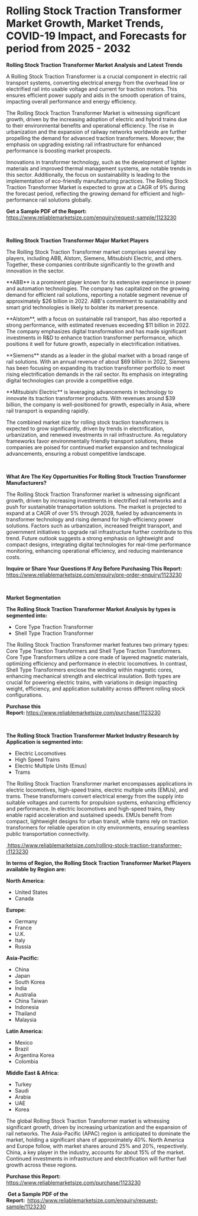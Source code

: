 <p><h1>Rolling Stock Traction Transformer Market Growth, Market Trends, COVID-19 Impact, and Forecasts for period from 2025 - 2032</h1></p><p><strong>Rolling Stock Traction Transformer Market Analysis and Latest Trends</strong></p>
<p><p>A Rolling Stock Traction Transformer is a crucial component in electric rail transport systems, converting electrical energy from the overhead line or electrified rail into usable voltage and current for traction motors. This ensures efficient power supply and aids in the smooth operation of trains, impacting overall performance and energy efficiency.</p><p>The Rolling Stock Traction Transformer Market is witnessing significant growth, driven by the increasing adoption of electric and hybrid trains due to their environmental benefits and operational efficiency. The rise in urbanization and the expansion of railway networks worldwide are further propelling the demand for advanced traction transformers. Moreover, the emphasis on upgrading existing rail infrastructure for enhanced performance is boosting market prospects.</p><p>Innovations in transformer technology, such as the development of lighter materials and improved thermal management systems, are notable trends in this sector. Additionally, the focus on sustainability is leading to the implementation of eco-friendly manufacturing practices. The Rolling Stock Traction Transformer Market is expected to grow at a CAGR of 9% during the forecast period, reflecting the growing demand for efficient and high-performance rail solutions globally.</p></p>
<p><strong>Get a Sample PDF of the Report:&nbsp;</strong> <a href="https://www.reliablemarketsize.com/enquiry/request-sample/1123230?utm_campaign=3172&utm_medium=2&utm_source=Github&utm_content=ia&utm_term=12042025&utm_id=rolling-stock-traction-transformer">https://www.reliablemarketsize.com/enquiry/request-sample/1123230</a></p>
<p>&nbsp;</p>
<p><strong>Rolling Stock Traction Transformer Major Market Players</strong></p>
<p><p>The Rolling Stock Traction Transformer market comprises several key players, including ABB, Alstom, Siemens, Mitsubishi Electric, and others. Together, these companies contribute significantly to the growth and innovation in the sector.</p><p>**ABB** is a prominent player known for its extensive experience in power and automation technologies. The company has capitalized on the growing demand for efficient rail solutions, reporting a notable segment revenue of approximately $26 billion in 2022. ABB's commitment to sustainability and smart grid technologies is likely to bolster its market presence.</p><p>**Alstom**, with a focus on sustainable rail transport, has also reported a strong performance, with estimated revenues exceeding $11 billion in 2022. The company emphasizes digital transformation and has made significant investments in R&D to enhance traction transformer performance, which positions it well for future growth, especially in electrification initiatives.</p><p>**Siemens** stands as a leader in the global market with a broad range of rail solutions. With an annual revenue of about $69 billion in 2022, Siemens has been focusing on expanding its traction transformer portfolio to meet rising electrification demands in the rail sector. Its emphasis on integrating digital technologies can provide a competitive edge.</p><p>**Mitsubishi Electric** is leveraging advancements in technology to innovate its traction transformer products. With revenues around $39 billion, the company is well-positioned for growth, especially in Asia, where rail transport is expanding rapidly.</p><p>The combined market size for rolling stock traction transformers is expected to grow significantly, driven by trends in electrification, urbanization, and renewed investments in rail infrastructure. As regulatory frameworks favor environmentally friendly transport solutions, these companies are poised for continued market expansion and technological advancements, ensuring a robust competitive landscape.</p></p>
<p>&nbsp;</p>
<p><strong>What Are The Key Opportunities For Rolling Stock Traction Transformer Manufacturers?</strong></p>
<p><p>The Rolling Stock Traction Transformer market is witnessing significant growth, driven by increasing investments in electrified rail networks and a push for sustainable transportation solutions. The market is projected to expand at a CAGR of over 5% through 2028, fueled by advancements in transformer technology and rising demand for high-efficiency power solutions. Factors such as urbanization, increased freight transport, and government initiatives to upgrade rail infrastructure further contribute to this trend. Future outlook suggests a strong emphasis on lightweight and compact designs, integrating digital technologies for real-time performance monitoring, enhancing operational efficiency, and reducing maintenance costs.</p></p>
<p><strong>Inquire or Share Your Questions If Any Before Purchasing This Report:</strong> <a href="https://www.reliablemarketsize.com/enquiry/pre-order-enquiry/1123230?utm_campaign=3172&utm_medium=2&utm_source=Github&utm_content=ia&utm_term=12042025&utm_id=rolling-stock-traction-transformer">https://www.reliablemarketsize.com/enquiry/pre-order-enquiry/1123230</a></p>
<p>&nbsp;</p>
<p><strong>Market Segmentation</strong></p>
<p><strong>The Rolling Stock Traction Transformer Market Analysis by types is segmented into:</strong></p>
<p><ul><li>Core Type Traction Transformer</li><li>Shell Type Traction Transformer</li></ul></p>
<p><p>The Rolling Stock Traction Transformer market features two primary types: Core Type Traction Transformers and Shell Type Traction Transformers. Core Type Transformers utilize a core made of layered magnetic materials, optimizing efficiency and performance in electric locomotives. In contrast, Shell Type Transformers enclose the winding within magnetic cores, enhancing mechanical strength and electrical insulation. Both types are crucial for powering electric trains, with variations in design impacting weight, efficiency, and application suitability across different rolling stock configurations.</p></p>
<p><strong>Purchase this Report:&nbsp;</strong><a href="https://www.reliablemarketsize.com/purchase/1123230?utm_campaign=3172&utm_medium=2&utm_source=Github&utm_content=ia&utm_term=12042025&utm_id=rolling-stock-traction-transformer">https://www.reliablemarketsize.com/purchase/1123230</a></p>
<p>&nbsp;</p>
<p><strong>The Rolling Stock Traction Transformer Market Industry Research by Application is segmented into:</strong></p>
<p><ul><li>Electric Locomotives</li><li>High Speed Trains</li><li>Electric Multiple Units (Emus)</li><li>Trams</li></ul></p>
<p><p>The Rolling Stock Traction Transformer market encompasses applications in electric locomotives, high-speed trains, electric multiple units (EMUs), and trams. These transformers convert electrical energy from the supply into suitable voltages and currents for propulsion systems, enhancing efficiency and performance. In electric locomotives and high-speed trains, they enable rapid acceleration and sustained speeds. EMUs benefit from compact, lightweight designs for urban transit, while trams rely on traction transformers for reliable operation in city environments, ensuring seamless public transportation connectivity.</p></p>
<p><a href="https://www.reliablemarketsize.com/rolling-stock-traction-transformer-r1123230?utm_campaign=3172&utm_medium=2&utm_source=Github&utm_content=ia&utm_term=12042025&utm_id=rolling-stock-traction-transformer">&nbsp;https://www.reliablemarketsize.com/rolling-stock-traction-transformer-r1123230</a></p>
<p><strong>In terms of Region, the Rolling Stock Traction Transformer Market Players available by Region are:</strong></p>
<p>
    <p> <strong> North America: </strong>
        <ul>
            <li>United States</li>
            <li>Canada</li>
        </ul>
        </p> 
    <p> <strong> Europe: </strong>
        <ul>
            <li>Germany</li>
            <li>France</li>
            <li>U.K.</li>
            <li>Italy</li>
            <li>Russia</li>
        </ul>
        </p> 
    <p> <strong> Asia-Pacific: </strong>
        <ul>
            <li>China</li>
            <li>Japan</li>
            <li>South Korea</li>
            <li>India</li>
            <li>Australia</li>
            <li>China Taiwan</li>
            <li>Indonesia</li>
            <li>Thailand</li>
            <li>Malaysia</li>
        </ul>
        </p> 
    <p> <strong> Latin America: </strong>
        <ul>
            <li>Mexico</li>
            <li>Brazil</li>
            <li>Argentina Korea</li>
            <li>Colombia</li>
        </ul>
        </p> 
    <p> <strong> Middle East & Africa: </strong>
        <ul>
            <li>Turkey</li>
            <li>Saudi</li>
            <li>Arabia</li>
            <li>UAE</li>
            <li>Korea</li>
        </ul>
    </p>
    </p>
<p><p>The global Rolling Stock Traction Transformer market is witnessing significant growth, driven by increasing urbanization and the expansion of rail networks. The Asia-Pacific (APAC) region is anticipated to dominate the market, holding a significant share of approximately 40%. North America and Europe follow, with market shares around 25% and 20%, respectively. China, a key player in the industry, accounts for about 15% of the market. Continued investments in infrastructure and electrification will further fuel growth across these regions.</p></p>
<p><strong>Purchase this Report: </strong><a href="https://www.reliablemarketsize.com/purchase/1123230?utm_campaign=3172&utm_medium=2&utm_source=Github&utm_content=ia&utm_term=12042025&utm_id=rolling-stock-traction-transformer">https://www.reliablemarketsize.com/purchase/1123230</a></p>
<p>&nbsp;<strong>Get a Sample PDF of the Report:&nbsp;&nbsp;</strong><a href="https://www.reliablemarketsize.com/enquiry/request-sample/1123230?utm_campaign=3172&utm_medium=2&utm_source=Github&utm_content=ia&utm_term=12042025&utm_id=rolling-stock-traction-transformer">https://www.reliablemarketsize.com/enquiry/request-sample/1123230</a></p>
<p><strong></strong></p>
<p><p></p><p></p><p></p></p>
